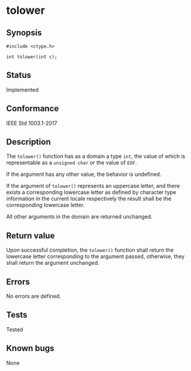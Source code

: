 # tolower

## Synopsis

`#include <ctype.h>`

`int tolower(int c);`

## Status

Implemented

## Conformance

IEEE Std 1003.1-2017

## Description

The `tolower()` function has as a domain a type `int`, the value of which is representable as a `unsigned char` or the
value of `EOF`.

If the argument has any other value, the behavior is undefined.

If the argument of `tolower()` represents an uppercase letter, and there exists a corresponding lowercase letter as
defined by character type information in the current locale respectively the result shall be the corresponding lowercase
letter.

All other arguments in the domain are returned unchanged.

## Return value

Upon successful completion, the `tolower()` function shall return the lowercase letter corresponding to the argument
passed, otherwise, they shall return the argument unchanged.

## Errors

No errors are defined.

## Tests

Tested

## Known bugs

None
